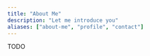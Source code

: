 ```yaml
---
title: "About Me"
description: "Let me introduce you"
aliases: ["about-me", "profile", "contact"]
---
```


TODO